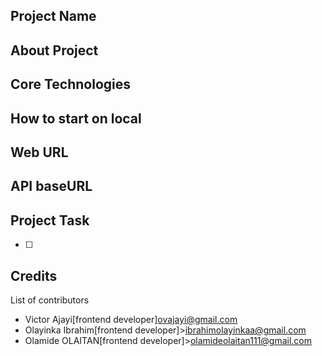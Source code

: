 ## Project Name

## About Project

## Core Technologies

## How to start on local

## Web URL

## API baseURL

## Project Task

- [ ]

## Credits

List of contributors

- Victor Ajayi[frontend developer]<ovajayi@gmail.com>
- Olayinka Ibrahim[frontend developer]><ibrahimolayinkaa@gmail.com>
- Olamide OLAITAN[frontend developer]><olamideolaitan111@gmail.com>
